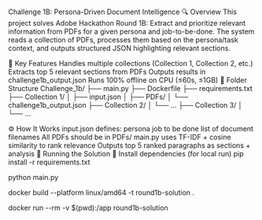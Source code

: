 Challenge 1B: Persona-Driven Document Intelligence
🔍 Overview
This project solves Adobe Hackathon Round 1B: Extract and prioritize relevant information from PDFs for a given persona and job-to-be-done. The system reads a collection of PDFs, processes them based on the persona/task context, and outputs structured JSON highlighting relevant sections.

🧠 Key Features
Handles multiple collections (Collection 1, Collection 2, etc.)
Extracts top 5 relevant sections from PDFs
Outputs results in challenge1b_output.json
Runs 100% offline on CPU (≤60s, ≤1GB)
📁 Folder Structure
Challenge_1b/ ├── main.py ├── Dockerfile ├── requirements.txt ├── Collection 1/ │ ├── input.json │ ├── PDFs/ │ └── challenge1b_output.json ├── Collection 2/ │ └── ... ├── Collection 3/ │ └── ...

⚙️ How It Works
input.json defines:
persona
job to be done
list of document filenames
All PDFs should be in PDFs/
main.py uses TF-IDF + cosine similarity to rank relevance
Outputs top 5 ranked paragraphs as sections + analysis
🚀 Running the Solution
🔧 Install dependencies (for local run)
pip install -r requirements.txt

python main.py

docker build --platform linux/amd64 -t round1b-solution .

docker run --rm -v $(pwd):/app round1b-solution
